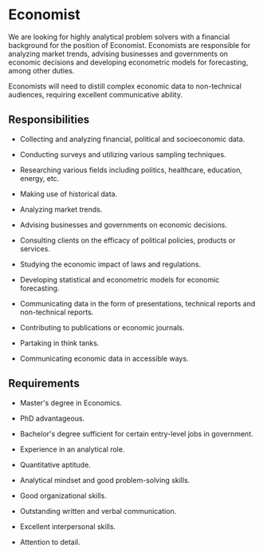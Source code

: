# Economist

We are looking for highly analytical problem solvers with a financial background for the position of Economist. Economists are responsible for analyzing market trends, advising businesses and governments on economic decisions and developing econometric models for forecasting, among other duties.

Economists will need to distill complex economic data to non-technical audiences, requiring excellent communicative ability.

## Responsibilities

* Collecting and analyzing financial, political and socioeconomic data.

* Conducting surveys and utilizing various sampling techniques.

* Researching various fields including politics, healthcare, education, energy, etc.

* Making use of historical data.

* Analyzing market trends.

* Advising businesses and governments on economic decisions.

* Consulting clients on the efficacy of political policies, products or services.

* Studying the economic impact of laws and regulations.

* Developing statistical and econometric models for economic forecasting.

* Communicating data in the form of presentations, technical reports and non-technical reports.

* Contributing to publications or economic journals.

* Partaking in think tanks.

* Communicating economic data in accessible ways.

## Requirements

* Master's degree in Economics.

* PhD advantageous.

* Bachelor's degree sufficient for certain entry-level jobs in government.

* Experience in an analytical role.

* Quantitative aptitude.

* Analytical mindset and good problem-solving skills.

* Good organizational skills.

* Outstanding written and verbal communication.

* Excellent interpersonal skills.

* Attention to detail.

